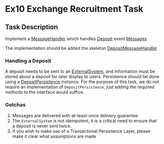 # Ex10 Exchange Recruitment Task

## Task Description

Implement a [MessageHandler](src/main/java/org/ex10/recruitment/base/MessageHandler.java) which
handles [Deposit](src/main/java/org/ex10/recruitment/base/Deposit.java)
event [Messages](src/main/java/org/ex10/recruitment/base/Message.java)

The implementation should be added the
skeleton [DepositMessageHandler](src/main/java/org/ex10/recruitment/DepositMessageHandler.java)

### Handling a Deposit

A deposit needs to be sent to an [ExternalSystem](src/main/java/org/ex10/recruitment/base/ExternalSystem.java), and
information must be stored about a deposit for later display to users. Persistence should be done using
a [DepositPersistence](src/main/java/org/ex10/recruitment/DepositPersistence.java) instance. For the purpose of this
task, we do not require an implementation of `DepositPersistence`, just adding the required methods to the interface
would suffice.

### Gotchas

1. Messages are delivered with at-least-once delivery guarantee.
2. The `ExternalSystem` is not idempotent, it is a critical need to ensure that a deposit is never sent twice.
3. If you wish to make use of a Transactional Persistence Layer, please make it clear what assumptions are made
